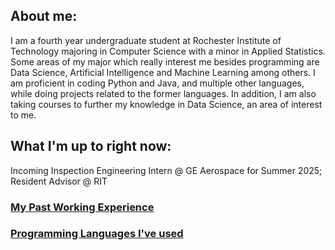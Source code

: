 ## About me:

I am a fourth year undergraduate student at Rochester Institute of Technology majoring in Computer Science with a minor in Applied Statistics. Some areas of my major which really interest me besides programming are Data Science, Artificial Intelligence and Machine Learning among others. I am proficient in coding Python and Java, and multiple other languages, while doing projects related to the former languages. In addition, I am also taking courses to further my knowledge in Data Science, an area of interest to me.

## What I'm up to right now:

Incoming Inspection Engineering Intern @ GE Aerospace for Summer 2025; Resident Advisor @ RIT

### [My Past Working Experience](./work-experience.md)

### [Programming Languages I've used](./programming-languages.md)
